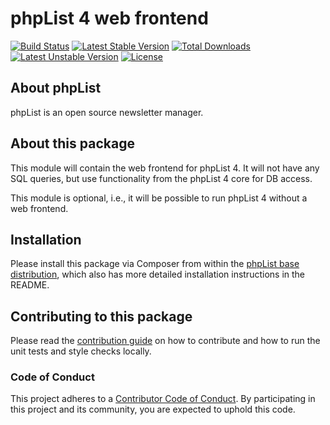 # phpList 4 web frontend

[![Build Status](https://travis-ci.org/phpList/web-frontend.svg?branch=master)](https://travis-ci.org/phpList/web-frontend)
[![Latest Stable Version](https://poser.pugx.org/phplist/web-frontend/v/stable.svg)](https://packagist.org/packages/phpList/web-frontend)
[![Total Downloads](https://poser.pugx.org/phplist/web-frontend/downloads.svg)](https://packagist.org/packages/phpList/web-frontend)
[![Latest Unstable Version](https://poser.pugx.org/phplist/web-frontend/v/unstable.svg)](https://packagist.org/packages/phpList/web-frontend)
[![License](https://poser.pugx.org/phplist/web-frontend/license.svg)](https://packagist.org/packages/phpList/web-frontend)


## About phpList

phpList is an open source newsletter manager.


## About this package

This module will contain the web frontend for phpList 4. It will not have any
SQL queries, but use functionality from the phpList 4 core for DB access.

This module is optional, i.e., it will be possible to run phpList 4 without a
web frontend.


## Installation

Please install this package via Composer from within the
[phpList base distribution](https://github.com/phpList/base-distribution),
which also has more detailed installation instructions in the README.


## Contributing to this package

Please read the [contribution guide](.github/CONTRIBUTING.md) on how to
contribute and how to run the unit tests and style checks locally.

### Code of Conduct

This project adheres to a [Contributor Code of Conduct](CODE_OF_CONDUCT.md).
By participating in this project and its community, you are expected to uphold
this code.
